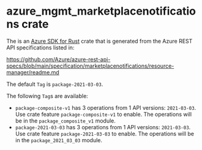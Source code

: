 # azure_mgmt_marketplacenotifications crate

The is an [Azure SDK for Rust](https://github.com/Azure/azure-sdk-for-rust) crate that is generated from the Azure REST API specifications listed in:

https://github.com/Azure/azure-rest-api-specs/blob/main/specification/marketplacenotifications/resource-manager/readme.md

The default `Tag` is `package-2021-03-03`.

The following `Tag`s are available:

- `package-composite-v1` has 3 operations from 1 API versions: `2021-03-03`. Use crate feature `package-composite-v1` to enable. The operations will be in the `package_composite_v1` module.
- `package-2021-03-03` has 3 operations from 1 API versions: `2021-03-03`. Use crate feature `package-2021-03-03` to enable. The operations will be in the `package_2021_03_03` module.